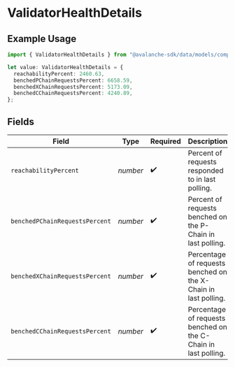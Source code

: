 # ValidatorHealthDetails

## Example Usage

```typescript
import { ValidatorHealthDetails } from "@avalanche-sdk/data/models/components";

let value: ValidatorHealthDetails = {
  reachabilityPercent: 2460.63,
  benchedPChainRequestsPercent: 6658.59,
  benchedXChainRequestsPercent: 5173.09,
  benchedCChainRequestsPercent: 4240.89,
};
```

## Fields

| Field                                                          | Type                                                           | Required                                                       | Description                                                    |
| -------------------------------------------------------------- | -------------------------------------------------------------- | -------------------------------------------------------------- | -------------------------------------------------------------- |
| `reachabilityPercent`                                          | *number*                                                       | :heavy_check_mark:                                             | Percent of requests responded to in last polling.              |
| `benchedPChainRequestsPercent`                                 | *number*                                                       | :heavy_check_mark:                                             | Percent of requests benched on the P-Chain in last polling.    |
| `benchedXChainRequestsPercent`                                 | *number*                                                       | :heavy_check_mark:                                             | Percentage of requests benched on the X-Chain in last polling. |
| `benchedCChainRequestsPercent`                                 | *number*                                                       | :heavy_check_mark:                                             | Percentage of requests benched on the C-Chain in last polling. |